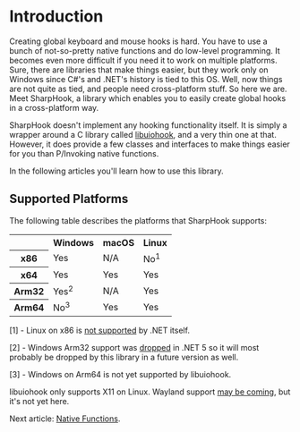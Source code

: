 # Introduction

Creating global keyboard and mouse hooks is hard. You have to use a bunch of not-so-pretty native functions and do
low-level programming. It becomes even more difficult if you need it to work on multiple platforms. Sure, there are
libraries that make things easier, but they work only on Windows since C#'s and .NET's history is tied to this OS. Well,
now things are not quite as tied, and people need cross-platform stuff. So here we are. Meet SharpHook, a library which
enables you to easily create global hooks in a cross-platform way.

SharpHook doesn't implement any hooking functionality itself. It is simply a wrapper around a C library called
[libuiohook](https://github.com/kwhat/libuiohook), and a very thin one at that. However, it does provide a few classes
and interfaces to make things easier for you than P/Invoking native functions.

In the following articles you'll learn how to use this library.

## Supported Platforms

The following table describes the platforms that SharpHook supports:

<table>
  <tr>
    <th></th>
    <th>Windows</th>
    <th>macOS</th>
    <th>Linux</th>
  </tr>
  <tr>
    <th>x86</th>
    <td>Yes</td>
    <td>N/A</td>
    <td>No<sup>1</sup></td>
  </tr>
  <tr>
    <th>x64</th>
    <td>Yes</td>
    <td>Yes</td>
    <td>Yes</td>
  </tr>
  <tr>
    <th>Arm32</th>
    <td>Yes<sup>2</sup></td>
    <td>N/A</td>
    <td>Yes</td>
  </tr>
  <tr>
    <th>Arm64</th>
    <td>No<sup>3</sup></td>
    <td>Yes</td>
    <td>Yes</td>
  </tr>
</table>

[1] - Linux on x86 is [not supported](https://github.com/dotnet/runtime/issues/7335) by .NET itself.

[2] - Windows Arm32 support was
[dropped](https://github.com/dotnet/core/blob/main/release-notes/5.0/5.0-supported-os.md) in .NET 5 so it will most
probably be dropped by this library in a future version as well.

[3] - Windows on Arm64 is not yet supported by libuiohook.

libuiohook only supports X11 on Linux. Wayland support [may be coming](https://github.com/kwhat/libuiohook/issues/100),
but it's not yet here.

Next article: [Native Functions](native.md).
